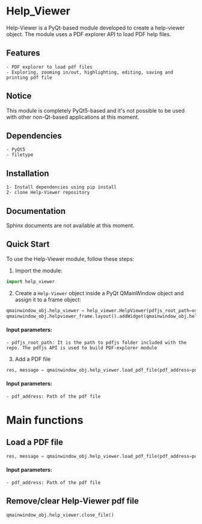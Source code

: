 # Help_Viewer

Help-Viewer is a PyQt-based module developed to create a help-viewer object. The module uses a PDF explorer API to load PDF help files.

## Features
    - PDF explorer to load pdf files
    - Exploring, zooming in/out, highlighting, editing, saving and printing pdf file

## Notice
This module is completely PyQt5-based and it's not possible to be used with other non-Qt-based applications at this moment.

## Dependencies
    - PyQt5
    - filetype

## Installation
    1- Install dependencies using pip install
    2- clone Help-Viewer repository

## Documentation
Sphinx documents are not available at this moment.

## Quick Start
To use the Help-Viewer module, follow these steps:

1. Import the module: 
``` python
import help_viewer
```

2. Create a `Help-Viewer` object inside a PyQt QMainWindow object and assign it to a frame object:
``` python
qmainwindow_obj.help_viewer = help_viewer.HelpViewer(pdfjs_root_path=os.path.dirname(sys.argv[0]))
qmainwindow_obj.helpviewer_frame.layout().addWidget(qmainwindow_obj.help_viewer)
```
#### Input parameters:
    - pdfjs_root_path: It is the path to pdfjs folder included with the repo. The pdfjs API is used to build PDF-explorer module

3. Add a PDF file
``` python
res, message = qmainwindow_obj.help_viewer.load_pdf_file(pdf_address=pdf_path)
```
#### Input parameters:
    - pdf_address: Path of the pdf file
    
# Main functions

## Load a PDF file
``` python
res, message = qmainwindow_obj.help_viewer.load_pdf_file(pdf_address=pdf_path)
```
#### Input parameters:
    - pdf_address: Path of the pdf file

## Remove/clear Help-Viewer pdf file
```python
qmainwindow_obj.help_viewer.close_file()
```
















